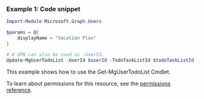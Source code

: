 ### Example 1: Code snippet

```powershellImport-Module Microsoft.Graph.Users

$params = @{
	displayName = "Vacation Plan"
}

# A UPN can also be used as -UserId.
Update-MgUserTodoList -UserId $userId -TodoTaskListId $todoTaskListId -BodyParameter $params
```
This example shows how to use the Get-MgUserTodoList Cmdlet.
To learn about permissions for this resource, see the [permissions reference](/graph/permissions-reference).

